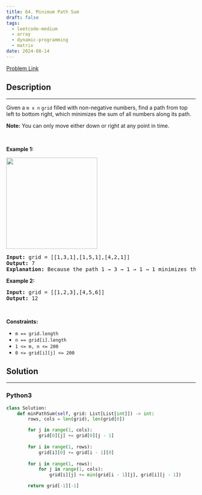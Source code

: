 ```yaml
---
title: 64. Minimum Path Sum
draft: false
tags: 
  - leetcode-medium
  - array
  - dynamic-programming
  - matrix
date: 2024-08-14
---
```


[Problem Link](https://leetcode.com/problems/minimum-path-sum/)

## Description

---
<p>Given a <code>m x n</code> <code>grid</code> filled with non-negative numbers, find a path from top left to bottom right, which minimizes the sum of all numbers along its path.</p>

<p><strong>Note:</strong> You can only move either down or right at any point in time.</p>

<p>&nbsp;</p>
<p><strong class="example">Example 1:</strong></p>
<img alt="" src="https://assets.leetcode.com/uploads/2020/11/05/minpath.jpg" style="width: 242px; height: 242px;" />
<pre>
<strong>Input:</strong> grid = [[1,3,1],[1,5,1],[4,2,1]]
<strong>Output:</strong> 7
<strong>Explanation:</strong> Because the path 1 &rarr; 3 &rarr; 1 &rarr; 1 &rarr; 1 minimizes the sum.
</pre>

<p><strong class="example">Example 2:</strong></p>

<pre>
<strong>Input:</strong> grid = [[1,2,3],[4,5,6]]
<strong>Output:</strong> 12
</pre>

<p>&nbsp;</p>
<p><strong>Constraints:</strong></p>

<ul>
	<li><code>m == grid.length</code></li>
	<li><code>n == grid[i].length</code></li>
	<li><code>1 &lt;= m, n &lt;= 200</code></li>
	<li><code>0 &lt;= grid[i][j] &lt;= 200</code></li>
</ul>


## Solution

---
### Python3
``` py title='minimum-path-sum'
class Solution:
    def minPathSum(self, grid: List[List[int]]) -> int:
        rows, cols = len(grid), len(grid[0])

        for j in range(1, cols):
            grid[0][j] += grid[0][j - 1]
        
        for i in range(1, rows):
            grid[i][0] += grid[i - 1][0]
        
        for i in range(1, rows):
            for j in range(1, cols):
                grid[i][j] += min(grid[i - 1][j], grid[i][j - 1])

        return grid[-1][-1]
```

